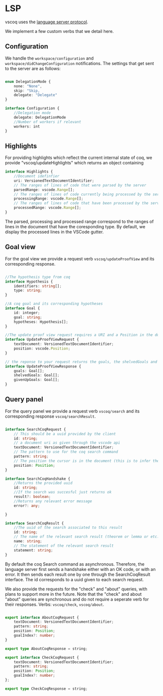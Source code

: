 # LSP

vscoq uses the [language server protocol](https://microsoft.github.io/language-server-protocol/specifications/lsp/3.17/specification/). 

We implement a few custom verbs that we detail here. 

## Configuration 

We handle the `workspace/configuration` and `workspace/didChangeConfiguration` notifications. 
The settings that get sent to the server are as follows: 

```typescript

enum DelegationMode {
    none: "None", 
    skip: "Skip, 
    delegate: "Delegate"
}

interface Configuration {
    //Delegation mode 
    delegate: DelegationMode
    //Number of workers if relevant
    workers: int
}
```

## Highlights

For providing highlights which reflect the current internal state of coq, we provide "vscoq/updateHighlights" which returns an object containing 

``` typescript
interface Highlights {
    //Document idefinfier
    uri: VersionedTextDocumentIdentifier;
    // The ranges of lines of code that were parsed by the server
    parsedRange: vscode.Range[];
    // The ranges of lines of code currently being processed by the server
    processingRange: vscode.Range[];
    // The ranges of lines of code that have been processed by the server
    processedRange: vscode.Range[];
}
```

The parsed, processing and processed range correspond to the ranges of lines in the document that have the coresponding type. 
By default, we display the processed lines in the VSCode gutter.

## Goal view 

For the goal view we provide a request verb `vscoq/updateProofView` and its corresponding response. 

```typescript 

//The hypothesis type from coq
interface Hypothesis {
    identifiers: string[];
    type: string;
}

//A coq goal and its corresponding hypotheses
interface Goal {
    id: integer;
    goal: string;
    hypotheses: Hypothesis[];
}

//The update proof view request requires a URI and a Position in the document
interface UpdateProofViewRequest {
    textDocument: VersionedTextDocumentIdentifier;
    position: vscode.Position;
}

// the reponse to your request returns the goals, the shelvedGoals and the given up goals
interface UpdateProofViewResponse {
    goals: Goal[];
    shelvedGoals: Goal[];
    givenUpGoals: Goal[];
}

```

## Query panel

For the query panel we provide a request verb `vscoq/search` and its corresponding response `vscoq/searchResult`. 

``` typescript

interface SearchCoqRequest {
    // This should be a uuid provided by the client
    id: string;
    // a document uri as given through the vscode api
    textDocument: VersionedTextDocumentIdentifier;
    // The pattern to use for the coq search command
    pattern: string; 
    // The position the cursor is in the document (this is to infer the current coq state)
    position: Position;
}

interface SearchCoqHandshake {
    //Returns the provided uuid
    id: string;
    //If the search was succesful just returns ok
    result?: boolean;
    //Returns any relevant error message
    error?: any;

}

interface SearchCoqResult {
    //The uuid of the search associated to this result
    id: string;
    // The name of the relevant search result (theorem or lemma or etc... in coq)
    name: string; 
    // The statement of the relevant search result
    statement: string;
}
```

By default the coq Search command as asynchronous. Therefore, the language server first sends a handshake either with an OK code, or with an error. It then sends each result one by one through the SearchCoqResult interface. The id corresponds to a uuid given to each search request. 

We also provide the requests for the "check" and "about" queries, with plans to support more in the future. 
Note that the "check" and about "about" queries are synchronous and do not require a seperate verb for their responses. 
Verbs: `vscoq/check`, `vscoq/about`.

```typescript

export interface AboutCoqRequest {
    textDocument: VersionedTextDocumentIdentifier;
    pattern: string; 
    position: Position;
    goalIndex?: number;
}

export type AboutCoqResponse = string;

export interface CheckCoqRequest {
    textDocument: VersionedTextDocumentIdentifier;
    pattern: string; 
    position: Position;
    goalIndex?: number;
};

export type CheckCoqResponse = string; 
```


